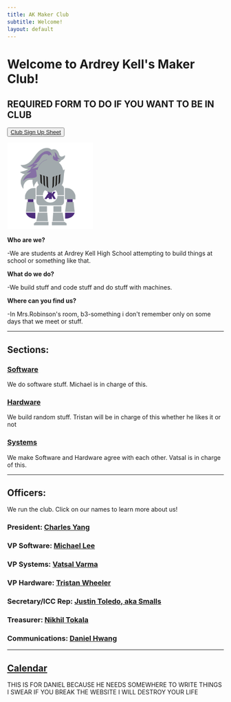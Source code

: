 ```yaml
---
title: AK Maker Club
subtitle: Welcome!
layout: default
---
```


# Welcome to Ardrey Kell's Maker Club!

## REQUIRED FORM TO DO IF YOU WANT TO BE IN CLUB

<button class="button-save large"> [Club Sign Up Sheet](https://goo.gl/forms/OLAcnNZqATJGFplv2 "Please Fill This Out") </button>

<img src="/images/akknight.png" width="200" height="200" />

**Who are we?**

-We are students at Ardrey Kell High School attempting to build things at school or something like that.

**What do we do?**

-We build stuff and code stuff and do stuff with machines.

**Where can you find us?**

-In Mrs.Robinson's room, b3-something i don't remember only on some days that we meet or stuff.

---

## Sections:
### [Software](division/Software "codes and programmes!")
We do software stuff. Michael is in charge of this.
### [Hardware](division/Hardware "building things!")
We build random stuff. Tristan will be in charge of this whether he likes it or not
### [Systems](division/Systems "tbh i still have no idea what they do...")
We make Software and Hardware agree with each other. Vatsal is in charge of this. 

---

## Officers:
We run the club. Click on our names to learn more about us!
### President: [Charles Yang](/bio/chy "if you're reading this, hi!")
### VP Software: [Michael Lee](/bio/mil "I MAKE WEBSITE WORK SOMETIMES")
### VP Systems: [Vatsal Varma](/bio/vav "made a chess robot. nuf said.")
### VP Hardware: [Tristan Wheeler](/bio/trw "still hasn't responded to my emails....")
### Secretary/ICC Rep: [Justin Toledo, aka Smalls](/bio/jut "idk what to write here but he plays the tuba")
### Treasurer: [Nikhil Tokala](bio/nit "he's ok at math so he's doing finances")
### Communications: [Daniel Hwang](/bio/dah "he talks. a LOT.")

---

## [Calendar](/calendar.html "MICHAEL CHANGE THIS INTO AN EMBEDDED CALLENDAR AND MOVE IT UP")
THIS IS FOR DANIEL BECAUSE HE NEEDS SOMEWHERE TO WRITE THINGS I SWEAR IF YOU BREAK THE WEBSITE I WILL DESTROY YOUR LIFE
